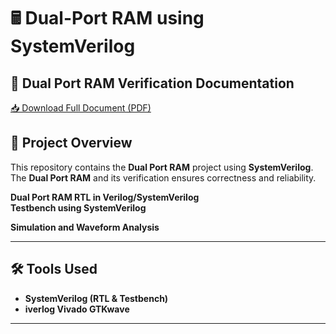 # 🖩 Dual-Port RAM using SystemVerilog  

## 📄 Dual Port RAM Verification Documentation  
[📥 Download Full Document (PDF)](Dual-Port%20ram57.pdf)  

## 📌 Project Overview  
This repository contains the **Dual Port RAM** project using **SystemVerilog**. The **Dual Port RAM** and its verification ensures correctness and reliability.  

 **Dual Port RAM RTL in Verilog/SystemVerilog**  
 **Testbench using SystemVerilog**  
 
 **Simulation and Waveform Analysis**  

---

## 🛠 Tools Used  
- **SystemVerilog (RTL & Testbench)**  
- **iverlog Vivado GTKwave**  

---
